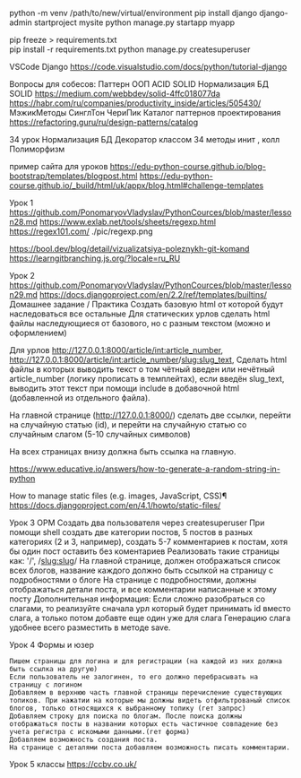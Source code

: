 python -m venv /path/to/new/virtual/environment
pip install django
django-admin startproject mysite
python manage.py startapp myapp

pip freeze > requirements.txt  
pip install -r requirements.txt
python manage.py createsuperuser

VSCode Django https://code.visualstudio.com/docs/python/tutorial-django

Вопросы для собесов:
Паттерн
ООП
ACID SOLID Нормализация БД
SOLID https://medium.com/webbdev/solid-4ffc018077da
https://habr.com/ru/companies/productivity_inside/articles/505430/
МэжикМетоды
СинглТон
ЧериПик
Каталог паттернов проектирования https://refactoring.guru/ru/design-patterns/catalog

34 урок
Нормализация БД
Декоратор классом 34 методы инит , колл
Полиморфизм

пример сайта для уроков
https://edu-python-course.github.io/blog-bootstrap/templates/blogpost.html
https://edu-python-course.github.io/_build/html/uk/appx/blog.html#challenge-templates

Урок 1
https://github.com/PonomaryovVladyslav/PythonCources/blob/master/lesson28.md
https://www.exlab.net/tools/sheets/regexp.html
https://regex101.com/
./pic/regexp.png

https://bool.dev/blog/detail/vizualizatsiya-poleznykh-git-komand
https://learngitbranching.js.org/?locale=ru_RU

Урок 2
https://github.com/PonomaryovVladyslav/PythonCources/blob/master/lesson29.md
https://docs.djangoproject.com/en/2.2/ref/templates/builtins/
Домашнее задание / Практика
Создать базовую html от которой будут наследоваться все остальные
Для статических урлов сделать html файлы наследующиеся от базового, но с разным текстом (можно и оформлением)

Для
урлов http://127.0.0.1:8000/article/<int:article_number>, http://127.0.0.1:8000/article/<int:article_number>/<slug:slug_text>,
Сделать html файлы в которых выводить текст о том чётный введен или нечётный article_number (логику прописать в
темплейтах),
если введён slug_text, выводить этот текст при помощи include в добавочной html (добавленной из отдельного файла).

На главной странице (http://127.0.0.1:8000/) сделать две ссылки, перейти на случайную статью (id), и перейти
на случайную статью со случайным слагом (5-10 случайных символов)

На всех страницах внизу должна быть ссылка на главную.

https://www.educative.io/answers/how-to-generate-a-random-string-in-python

How to manage static files (e.g. images, JavaScript, CSS)¶
https://docs.djangoproject.com/en/4.1/howto/static-files/

Урок 3 ОРМ
Создать два пользователя через createsuperuser
При помощи shell создать две категории постов, 5 постов в разных категориях (2 и 3, например), создать 5-7 комментариев
к постам, хотя бы один пост оставить без коментариев
Реализовать такие страницы как: '/', /<slug:slug>/
На главной странице, должен отображаться список всех блогов, название каждого должно быть ссылкой на страницу с
подробностями о блоге
На странице с подробностями, должны отображаться детали поста, и все комментарии написанные к этому посту
Дополнительная информация:
Если сложно разобраться со слагами, то реализуйте сначала урл который будет принимать id вместо слага, а только потом
добавте еще один уже для слага
Генерацию слага удобнее всего разместить в методе save.

Урок 4 Формы и юзер

    Пишем страницы для логина и для регистрации (на каждой из них должна быть ссылка на другую)
    Если пользователь не залогинен, то его должно перебрасывать на страницу с логином
    Добавляем в верхнюю часть главной страницы перечисление существующих топиков. При нажатии на которые мы должны видеть отфильтрованый список блогов, только относящихся к выбранному топику (гет запрос)
    Добавляем строку для поиска по блогам. После поиска должны отображаться посты в названии которых есть частичное совпадение без учета регистра с искомыми данными.(гет форма)
    Добавляем возможность создания поста.
    На странице с деталями поста добавляем возможность писать комментарии.

Урок 5
классы https://ccbv.co.uk/

